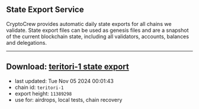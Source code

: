 ## State Export Service
CryptoCrew provides automatic daily state exports for all chains we validate. State export files can be used as genesis files and are a snapshot of the current blockchain state, including all validators, accounts, balances and delegations.

---
**Download: [teritori-1 state export](https://dl-eu2.ccvalidators.com/SERVICE/teritori/teritori-1_export_11389298.json)**
---

- last updated: Tue Nov 05 2024 00:01:43
- chain id: `teritori-1`
- export height: `11389298`
- use for: airdrops, local tests, chain recovery
